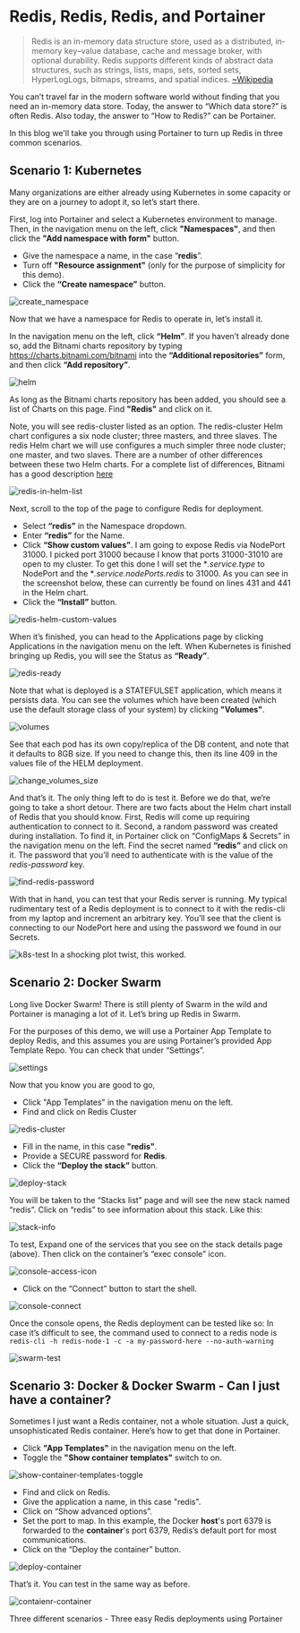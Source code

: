 # Redis, Redis, Redis, and Portainer

> Redis is an in-memory data structure store, used as a distributed, in-memory key–value database, cache and message broker, with optional durability. Redis supports different kinds of abstract data structures, such as strings, lists, maps, sets, sorted sets, HyperLogLogs, bitmaps, streams, and spatial indices. [~Wikipedia](https://en.wikipedia.org/wiki/Redis)

You can’t travel far in the modern software world without finding that you need an in-memory data store. Today, the answer to “Which data store?” is often Redis. Also today, the answer to “How to Redis?” can be Portainer.

In this blog we'll take you through using Portainer to turn up Redis in three common scenarios.

## Scenario 1: Kubernetes

Many organizations are either already using Kubernetes in some capacity or they are on a journey to adopt it, so let’s start there.

First, log into Portainer and select a Kubernetes environment to manage. Then, in the navigation menu on the left, click **"Namespaces"**, and then click the **"Add namespace with form"** button.

- Give the namespace a name, in the case “**redis**”.
- Turn off **"Resource assignment"** (only for the purpose of simplicity for this demo).
- Click the **“Create namespace”** button.

![create_namespace](images/redis1.png)

Now that we have a namespace for Redis to operate in, let’s install it.

In the navigation menu on the left, click **“Helm”**. If you haven’t already done so, add the Bitnami charts repository by typing https://charts.bitnami.com/bitnami into the **“Additional repositories”** form, and then click **“Add repository”**.

![helm](images/redis2.png)

As long as the Bitnami charts repository has been added, you should see a list of Charts on this page. Find **"Redis"** and click on it.

Note, you will see redis-cluster listed as an option. The redis-cluster Helm chart configures a six node cluster; three masters, and three slaves. The redis Helm chart we will use configures a much simpler three node cluster; one master, and two slaves. There are a number of other differences between these two Helm charts. For a complete list of differences, Bitnami has a good description [here](https://docs.bitnami.com/kubernetes/infrastructure/redis/get-started/compare-solutions/)

![redis-in-helm-list](images/redis3.png)

Next, scroll to the top of the page to configure Redis for deployment.

- Select **“redis”** in the Namespace dropdown.
- Enter **“redis”** for the Name.
- Click **“Show custom values”**. I am going to expose Redis via NodePort 31000. I picked port 31000 because I know that ports 31000-31010 are open to my cluster. To get this done I will set the **.service.type* to NodePort and the **.service.nodePorts.redis* to 31000. As you can see in the screenshot below, these can currently be found on lines 431 and 441 in the Helm chart.
- Click the **“Install”** button.

![redis-helm-custom-values](images/redis4.png)

When it’s finished, you can head to the Applications page by clicking Applications in the navigation menu on the left. When Kubernetes is finished bringing up Redis, you will see the Status as **“Ready”**.

![redis-ready](images/redis5.png)

Note that what is deployed is a STATEFULSET application, which means it persists data. You can see the volumes which have been created (which use the default storage class of your system) by clicking **"Volumes"**.

![volumes](images/redis6.png)

See that each pod has its own copy/replica of the DB content, and note that it defaults to 8GB size. If you need to change this, then its line 409 in the values file of the HELM deployment.

![change_volumes_size](images/redis7.png)

And that’s it. The only thing left to do is test it. Before we do that, we’re going to take a short detour. There are two facts about the Helm chart install of Redis that you should know. First, Redis will come up requiring authentication to connect to it. Second, a random password was created during installation. To find it, in Portainer click on “ConfigMaps & Secrets” in the navigation menu on the left. Find the secret named **“redis”** and click on it. The password that you’ll need to authenticate with is the value of the *redis-password* key.

![find-redis-password](images/redis8.png)

With that in hand, you can test that your Redis server is running. My typical rudimentary test of a Redis deployment is to connect to it with the redis-cli from my laptop and increment an arbitrary key. You’ll see that the client is connecting to our NodePort here and using the password we found in our Secrets.

![k8s-test](images/redis9.png)
In a shocking plot twist, this worked.

## Scenario 2: Docker Swarm

Long live Docker Swarm! There is still plenty of Swarm in the wild and Portainer is managing a lot of it. Let’s bring up Redis in Swarm.

For the purposes of this demo, we will use a Portainer App Template to deploy Redis, and this assumes you are using Portainer’s provided App Template Repo. You can check that under “Settings”.

![settings](images/redis10.png)

Now that you know you are good to go,

- Click "App Templates" in the navigation menu on the left.
- Find and click on Redis Cluster

![redis-cluster](images/redis11.png)

- Fill in the name, in this case **"redis"**.
- Provide a SECURE password for **Redis**.
- Click the **“Deploy the stack”** button.

![deploy-stack](images/redis12.png)

You will be taken to the “Stacks list” page and will see the new stack named “redis”. Click on “redis” to see information about this stack. Like this:

![stack-info](images/redis13.png)

To test, Expand one of the services that you see on the stack details page (above). Then click on the container’s “exec console” icon.

![console-access-icon](images/redis14.png)

- Click on the “Connect” button to start the shell.

![console-connect](images/redis15.png)

Once the console opens, the Redis deployment can be tested like so:
In case it’s difficult to see, the command used to connect to a redis node is `redis-cli -h redis-node-1 -c -a my-password-here --no-auth-warning`

![swarm-test](images/redis16.png)

## Scenario 3: Docker & Docker Swarm - Can I just have a container?

Sometimes I just want a Redis container, not a whole situation. Just a quick, unsophisticated Redis container. Here’s how to get that done in Portainer.

- Click **"App Templates"** in the navigation menu on the left.
- Toggle the **"Show container templates"** switch to on.

![show-container-templates-toggle](images/redis17.png)

- Find and click on Redis.
- Give the application a name, in this case "redis".
- Click on “Show advanced options”.
- Set the port to map. In this example, the Docker **host**'s port 6379 is forwarded to the **container**'s port 6379, Redis’s default port for most communications.
- Click on the “Deploy the container” button.

![deploy-container](images/redis18.png)

That’s it. You can test in the same way as before.

![contaienr-container](images/redis19.png)

Three different scenarios - Three easy Redis deployments using Portainer